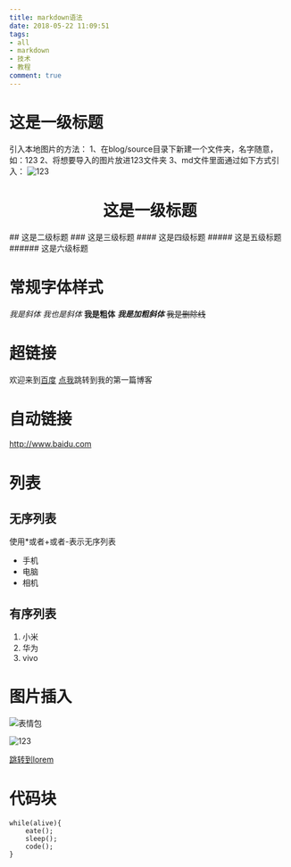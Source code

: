 ```yaml
---
title: markdown语法
date: 2018-05-22 11:09:51
tags:
- all
- markdown
- 技术
- 教程
comment: true
---
```

# 这是一级标题
引入本地图片的方法：
1、在blog/source目录下新建一个文件夹，名字随意，如：123
2、将想要导入的图片放进123文件夹
3、md文件里面通过如下方式引入：
![123](/123/123.png)

<h1 align="center">这是一级标题</h1>
## 这是二级标题
### 这是三级标题
#### 这是四级标题
##### 这是五级标题
###### 这是六级标题

# 常规字体样式
*我是斜体*
_我也是斜体_
**我是粗体**
***我是加粗斜体***
~~我是删除线~~

# 超链接
欢迎来到[百度](http://www.baidu.com)
[点我](http://127.0.0.1:4000/2018/05/22/这是我的第一篇博客)跳转到我的第一篇博客

# 自动链接
<http://www.baidu.com>

# 列表
## 无序列表
使用*或者+或者-表示无序列表
* 手机
* 电脑
* 相机
## 有序列表
1. 小米
2. 华为
3. vivo

# 图片插入
![表情包](http://img18.3lian.com/d/file/201709/02/f2e96b008a0a29b837398918048ab046.gif)

![123](http://127.0.0.1/123.gif)

[跳转到lorem](http://127.0.0.1/lorem.html)

# 代码块
```
while(alive){
    eate();
    sleep();
    code();
}
```

